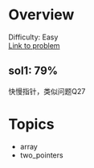 # Overview
Difficulty: Easy<br/>
[Link to problem](https://leetcode.com/problems/remove-duplicates-from-sorted-array/)<br/>
## sol1: 79%
快慢指针，类似问题Q27

# Topics
- array
- two_pointers 